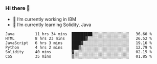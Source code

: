 ### Hi there 👋

<!--
**mathcodeman/mathcodeman** is a ✨ _special_ ✨ repository because its `README.md` (this file) appears on your GitHub profile.

Here are some ideas to get you started:

- 🔭 I’m currently working on ...
- 🌱 I’m currently learning ...
- 👯 I’m looking to collaborate on ...
- 🤔 I’m looking for help with ...
- 💬 Ask me about ...
- 📫 How to reach me: ...
- 😄 Pronouns: ...
- ⚡ Fun fact: ...
-->

- 🔭 I’m currently working in IBM
- 🌱 I’m currently learning Solidity, Java

<!--START_SECTION:waka-->

```text
Java         11 hrs 34 mins  █████████░░░░░░░░░░░░░░░░   36.60 %
HTML         8 hrs 23 mins   ██████▓░░░░░░░░░░░░░░░░░░   26.52 %
JavaScript   6 hrs 3 mins    ████▓░░░░░░░░░░░░░░░░░░░░   19.16 %
Python       4 hrs 2 mins    ███▒░░░░░░░░░░░░░░░░░░░░░   12.79 %
Solidity     40 mins         ▓░░░░░░░░░░░░░░░░░░░░░░░░   02.15 %
CSS          35 mins         ▒░░░░░░░░░░░░░░░░░░░░░░░░   01.85 %
```

<!--END_SECTION:waka-->
